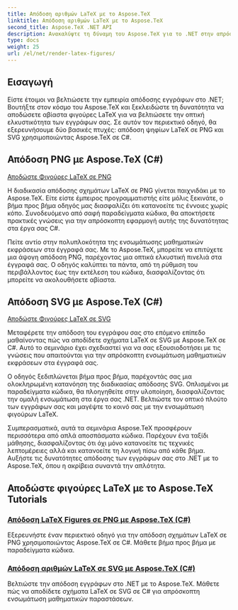```yaml
---
title: Απόδοση αριθμών LaTeX με το Aspose.TeX
linktitle: Απόδοση αριθμών LaTeX με το Aspose.TeX
second_title: Aspose.TeX .NET API
description: Ανακαλύψτε τη δύναμη του Aspose.TeX για το .NET στην απρόσκοπτη απόδοση ψηφίων LaTeX. Οδηγοί βήμα προς βήμα, παραδείγματα κώδικα και πολλά άλλα για απόδοση PNG και SVG σε C#.
type: docs
weight: 25
url: /el/net/render-latex-figures/
---
```

## Εισαγωγή

Είστε έτοιμοι να βελτιώσετε την εμπειρία απόδοσης εγγράφων στο .NET; Βουτήξτε στον κόσμο του Aspose.TeX και ξεκλειδώστε τη δυνατότητα να αποδώσετε αβίαστα φιγούρες LaTeX για να βελτιώσετε την οπτική ελκυστικότητα των εγγράφων σας. Σε αυτόν τον περιεκτικό οδηγό, θα εξερευνήσουμε δύο βασικές πτυχές: απόδοση ψηφίων LaTeX σε PNG και SVG χρησιμοποιώντας Aspose.TeX σε C#.

## Απόδοση PNG με Aspose.TeX (C#)

[Αποδώστε Φιγούρες LaTeX σε PNG](./png-latex-figure-renderer-csharp/)

Η διαδικασία απόδοσης σχημάτων LaTeX σε PNG γίνεται παιχνιδάκι με το Aspose.TeX. Είτε είστε έμπειρος προγραμματιστής είτε μόλις ξεκινάτε, ο βήμα προς βήμα οδηγός μας διασφαλίζει ότι κατανοείτε τις έννοιες χωρίς κόπο. Συνοδευόμενο από σαφή παραδείγματα κώδικα, θα αποκτήσετε πρακτικές γνώσεις για την απρόσκοπτη εφαρμογή αυτής της δυνατότητας στα έργα σας C#.

Πείτε αντίο στην πολυπλοκότητα της ενσωμάτωσης μαθηματικών εκφράσεων στα έγγραφά σας. Με το Aspose.TeX, μπορείτε να επιτύχετε μια άψογη απόδοση PNG, παρέχοντας μια οπτικά ελκυστική πινελιά στα έγγραφά σας. Ο οδηγός καλύπτει τα πάντα, από τη ρύθμιση του περιβάλλοντος έως την εκτέλεση του κώδικα, διασφαλίζοντας ότι μπορείτε να ακολουθήσετε αβίαστα.

## Απόδοση SVG με Aspose.TeX (C#)

[Αποδώστε Φιγούρες LaTeX σε SVG](./svg-latex-figure-renderer-csharp/)

Μεταφέρετε την απόδοση του εγγράφου σας στο επόμενο επίπεδο μαθαίνοντας πώς να αποδίδετε σχήματα LaTeX σε SVG με Aspose.TeX σε C#. Αυτό το σεμινάριο έχει σχεδιαστεί για να σας εξουσιοδοτήσει με τις γνώσεις που απαιτούνται για την απρόσκοπτη ενσωμάτωση μαθηματικών εκφράσεων στα έγγραφά σας.

Ο οδηγός ξεδιπλώνεται βήμα προς βήμα, παρέχοντάς σας μια ολοκληρωμένη κατανόηση της διαδικασίας απόδοσης SVG. Οπλισμένοι με παραδείγματα κώδικα, θα πλοηγηθείτε στην υλοποίηση, διασφαλίζοντας την ομαλή ενσωμάτωση στα έργα σας .NET. Βελτιώστε τον οπτικό πλούτο των εγγράφων σας και μαγέψτε το κοινό σας με την ενσωμάτωση φιγούρων LaTeX.

Συμπερασματικά, αυτά τα σεμινάρια Aspose.TeX προσφέρουν περισσότερα από απλά αποσπάσματα κώδικα. Παρέχουν ένα ταξίδι μάθησης, διασφαλίζοντας ότι όχι μόνο κατανοείτε τις τεχνικές λεπτομέρειες αλλά και κατανοείτε τη λογική πίσω από κάθε βήμα. Αυξήστε τις δυνατότητες απόδοσης των εγγράφων σας στο .NET με το Aspose.TeX, όπου η ακρίβεια συναντά την απλότητα.
## Αποδώστε φιγούρες LaTeX με το Aspose.TeX Tutorials
### [Απόδοση LaTeX Figures σε PNG με Aspose.TeX (C#)](./png-latex-figure-renderer-csharp/)
Εξερευνήστε έναν περιεκτικό οδηγό για την απόδοση σχημάτων LaTeX σε PNG χρησιμοποιώντας Aspose.TeX σε C#. Μάθετε βήμα προς βήμα με παραδείγματα κώδικα.
### [Απόδοση αριθμών LaTeX σε SVG με Aspose.TeX (C#)](./svg-latex-figure-renderer-csharp/)
Βελτιώστε την απόδοση εγγράφων στο .NET με το Aspose.TeX. Μάθετε πώς να αποδίδετε σχήματα LaTeX σε SVG σε C# για απρόσκοπτη ενσωμάτωση μαθηματικών παραστάσεων.